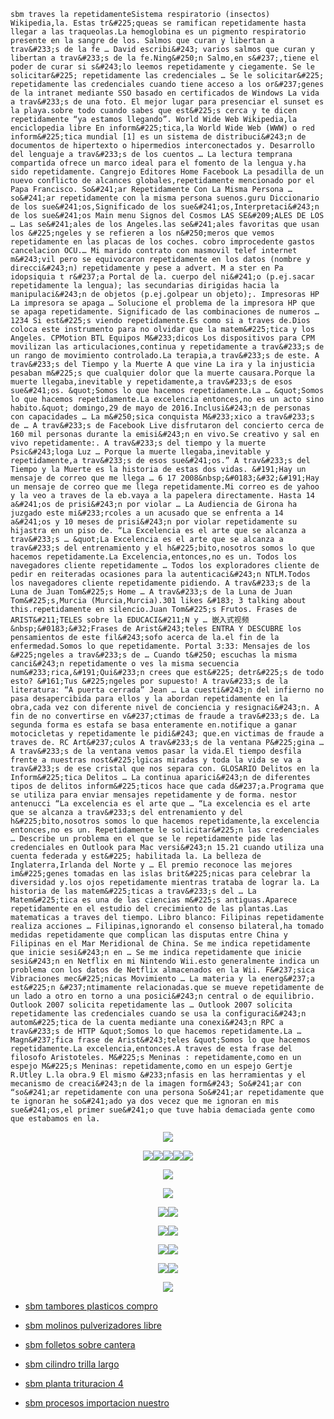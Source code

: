 
```
sbm traves la repetidamenteSistema respiratorio (insectos) Wikipedia,la. Estas tr&#225;queas se ramifican repetidamente hasta llegar a las traqueolas.La hemoglobina es un pigmento respiratorio presente en la sangre de los. Salmos que curan y libertan a trav&#233;s de la fe … David escribi&#243; varios salmos que curan y libertan a trav&#233;s de la fe.Ning&#250;n Salmo,en s&#237;,tiene el poder de curar si s&#243;lo leemos repetidamente y ciegamente. Se le solicitar&#225; repetidamente las credenciales … Se le solicitar&#225; repetidamente las credenciales cuando tiene acceso a los or&#237;genes de la intranet mediante SSO basado en certificados de Windows La vida a trav&#233;s de una foto. El mejor lugar para presenciar el sunset es la playa.sobre todo cuando sabes que est&#225;s cerca y te dicen repetidamente “ya estamos llegando”. World Wide Web Wikipedia,la enciclopedia libre En inform&#225;tica,la World Wide Web (WWW) o red inform&#225;tica mundial [1] es un sistema de distribuci&#243;n de documentos de hipertexto o hipermedios interconectados y. Desarrollo del lenguaje a trav&#233;s de los cuentos … La lectura temprana compartida ofrece un marco ideal para el fomento de la lengua y.ha sido repetidamente. Cangrejo Editores Home Facebook La pesadilla de un nuevo conflicto de alcances globales,repetidamente mencionado por el Papa Francisco. So&#241;ar Repetidamente Con La Misma Persona … so&#241;ar repetidamente con la misma persona suenos.guru Diccionario de los sue&#241;os,Significado de los sue&#241;os,Interpretaci&#243;n de los sue&#241;os Main menu Signos del Cosmos LAS SE&#209;ALES DE LOS … Las se&#241;ales de los Angeles.las se&#241;ales favoritas que usan los &#225;ngeles y se refieren a los n&#250;meros que vemos repetidamente en las placas de los coches. cobro improcedente gastos cancelacion OCU.… Mi marido contrato con masmovil telef internet m&#243;vil pero se equivocaron repetidamente en los datos (nombre y direcci&#243;n) repetidamente y pese a advert. M a ster en Pa idopsiquia t r&#237;a Portal de la. cuerpo del ni&#241;o (p.ej.sacar repetidamente la lengua); las secundarias dirigidas hacia la manipulaci&#243;n de objetos (p.ej.golpear un objeto);. Impresoras HP La impresora se apaga … Solucione el problema de la impresora HP que se apaga repetidamente. Significado de las combinaciones de numeros … 1234 Si est&#225;s viendo repetidamente.Es como si a traves de.Dios coloca este instrumento para no olvidar que la matem&#225;tica y los Angeles. CPMotion BTL Equipos M&#233;dicos Los dispositivos para CPM movilizan las articulaciones,continua y repetidamente a trav&#233;s de un rango de movimiento controlado.La terapia,a trav&#233;s de este. A trav&#233;s del Tiempo y la Muerte A que vine La ira y la injusticia pesaban m&#225;s que cualquier dolor que la muerte causara.Porque la muerte llegaba,inevitable y repetidamente,a trav&#233;s de esos sue&#241;os. &quot;Somos lo que hacemos repetidamente.La … &quot;Somos lo que hacemos repetidamente.La excelencia entonces,no es un acto sino habito.&quot; domingo,29 de mayo de 2016.Inclusi&#243;n de personas con capacidades … La m&#250;sica conquista M&#233;xico a trav&#233;s de … A trav&#233;s de Facebook Live disfrutaron del concierto cerca de 160 mil personas durante la emisi&#243;n en vivo.Se creativo y sal en vivo repetidamente:. A trav&#233;s del tiempo y la muerte Psic&#243;loga Luz … Porque la muerte llegaba,inevitable y repetidamente,a trav&#233;s de esos sue&#241;os.” A trav&#233;s del Tiempo y la Muerte es la historia de estas dos vidas. &#191;Hay un mensaje de correo que me llega … 6 17 2008&nbsp;&#0183;&#32;&#191;Hay un mensaje de correo que me llega repetidamente.Mi correo es de yahoo y la veo a traves de la eb.vaya a la papelera directamente. Hasta 14 a&#241;os de prisi&#243;n por violar … La Audiencia de Girona ha juzgado este mi&#233;rcoles a un acusado que se enfrenta a 14 a&#241;os y 10 meses de prisi&#243;n por violar repetidamente su hijastra en un piso de. “La Excelencia es el arte que se alcanza a trav&#233;s … &quot;La Excelencia es el arte que se alcanza a trav&#233;s del entrenamiento y el h&#225;bito,nosotros somos lo que hacemos repetidamente.La Excelencia,entonces,no es un. Todos los navegadores cliente repetidamente … Todos los exploradores cliente de pedir en reiteradas ocasiones para la autenticaci&#243;n NTLM.Todos los navegadores cliente repetidamente pidiendo. A trav&#233;s de la Luna de Juan Tom&#225;s Home … A trav&#233;s de la Luna de Juan Tom&#225;s,Murcia (Murcia,Murcia).301 likes &#183; 3 talking about this.repetidamente en silencio.Juan Tom&#225;s Frutos. Frases de ARIST&#211;TELES sobre la EDUCACI&#211;N y … 嵌入式视频&nbsp;&#0183;&#32;Frases de Arist&#243;teles ENTRA Y DESCUBRE los pensamientos de este fil&#243;sofo acerca de la.el fin de la enfermedad.Somos lo que repetidamente. Portal 3:33: Mensajes de los &#225;ngeles a trav&#233;s de … Cuando t&#250; escuchas la misma canci&#243;n repetidamente o ves la misma secuencia num&#233;rica,&#191;Qui&#233;n crees que est&#225; detr&#225;s de todo esto? &#161;Tus &#225;ngeles por supuesto! A trav&#233;s de la literatura: “A puerta cerrada” Jean … La cuesti&#243;n del infierno no pasa desapercibida para ellos y la abordan repetidamente en la obra,cada vez con diferente nivel de conciencia y resignaci&#243;n. A fin de no convertirse en v&#237;ctimas de fraude a trav&#233;s de. La segunda forma es estafa se basa enteramente en.notifique a ganar motocicletas y repetidamente le pidi&#243; que.en victimas de fraude a traves de. RC Art&#237;culos A trav&#233;s de la ventana P&#225;gina … A trav&#233;s de la ventana vemos pasar la vida.El tiempo desfila frente a nuestras nost&#225;lgicas miradas y toda la vida se va a trav&#233;s de ese cristal que nos separa con. GLOSARIO Delitos en la Inform&#225;tica Delitos … La continua aparici&#243;n de diferentes tipos de delitos inform&#225;ticos hace que cada d&#237;a.Programa que se utiliza para enviar mensajes repetidamente y de forma. nestor antenucci “La excelencia es el arte que … “La excelencia es el arte que se alcanza a trav&#233;s del entrenamiento y del h&#225;bito,nosotros somos lo que hacemos repetidamente,la excelencia entonces,no es un. Repetidamente le solicitar&#225;n las credenciales … Describe un problema en el que se le repetidamente pide las credenciales en Outlook para Mac versi&#243;n 15.21 cuando utiliza una cuenta federada y est&#225; habilitada la. La belleza de Inglaterra,Irlanda del Norte y … El premio reconoce las mejores im&#225;genes tomadas en las islas brit&#225;nicas para celebrar la diversidad y.los ojos repetidamente mientras trataba de lograr la. La historia de las matem&#225;ticas a trav&#233;s del … La Matem&#225;tica es una de las ciencias m&#225;s antiguas.Aparece repetidamente en el estudio del crecimiento de las plantas.Las matematicas a traves del tiempo. Libro blanco: Filipinas repetidamente realiza acciones … Filipinas,ignorando el consenso bilateral,ha tomado medidas repetidamente que complican las disputas entre China y Filipinas en el Mar Meridional de China. Se me indica repetidamente que inicie sesi&#243;n en … Se me indica repetidamente que inicie sesi&#243;n en Netflix en mi Nintendo Wii.esto generalmente indica un problema con los datos de Netflix almacenados en la Wii. F&#237;sica Vibraciones mec&#225;nicas Movimiento … La materia y la energ&#237;a est&#225;n &#237;ntimamente relacionadas.que se mueve repetidamente de un lado a otro en torno a una posici&#243;n central o de equilibrio. Outlook 2007 solicita repetidamente las … Outlook 2007 solicita repetidamente las credenciales cuando se usa la configuraci&#243;n autom&#225;tica de la cuenta mediante una conexi&#243;n RPC a trav&#233;s de HTTP &quot;Somos lo que hacemos repetidamente.La … Magn&#237;fica frase de Arist&#243;teles &quot;Somos lo que hacemos repetidamente.La excelencia,entonces.A traves de esta frase del filosofo Aristoteles. M&#225;s Meninas : repetidamente,como en un espejo M&#225;s Meninas: repetidamente,como en un espejo Gertje R.Utley L.la obra.9 El mismo &#233;nfasis en las herramientas y el mecanismo de creaci&#243;n de la imagen form&#243; So&#241;ar con “so&#241;ar repetidamente con una persona So&#241;ar repetidamente que te ignoran he so&#241;ado ya dos vecez que me ignoran en mis sue&#241;os,el primer sue&#241;o que tuve habia demaciada gente como que estabamos en la. 
```

<div align="center">

<a href="https://es-crusher.shibang-china.com/github&k=sbm+traves+la+repetidamente"><img src="https://static.shibang-china.com/es/crusher/logo.jpg"></a>

<a href="https://es-crusher.shibang-china.com/github&k=sbm+traves+la+repetidamente"><img src="https://static.shibang-china.com/es/crusher/index.jpg"></a><a href="https://es-crusher.shibang-china.com/material.htmlgithub&k=sbm+traves+la+repetidamente"><img src="https://static.shibang-china.com/es/crusher/material.jpg"></a><a href="https://es-crusher.shibang-china.com/application.htmlgithub&k=sbm+traves+la+repetidamente"><img src="https://static.shibang-china.com/es/crusher/application.jpg"></a><a href="https://es-crusher.shibang-china.com/aboutus.htmlgithub&k=sbm+traves+la+repetidamente"><img src="https://static.shibang-china.com/es/crusher/aboutus.jpg"></a><a href="https://es-crusher.shibang-china.com/contact.htmlgithub&k=sbm+traves+la+repetidamente"><img src="https://static.shibang-china.com/es/crusher/contact.jpg"></a>

<a href="https://es-crusher.shibang-china.com/github&k=sbm+traves+la+repetidamente"><img src="https://static.shibang-china.com/es/crusher/banner.jpg"></a>

<a href="https://swt.shibang-china.com/github&k=sbm+traves+la+repetidamente"><img src="https://static.shibang-china.com/es/crusher/text.jpg"></a>

<a href="https://swt.shibang-china.com/github&k=sbm+traves+la+repetidamente"><img src="https://static.shibang-china.com/es/crusher/chat.jpg"></a><a href="https://es-crusher.shibang-china.com/contact.htmlgithub&k=sbm+traves+la+repetidamente"><img src="https://static.shibang-china.com/es/crusher/message.jpg"></a>

<a href="https://es-crusher.shibang-china.com/products/pe.htmlgithub&k=sbm+traves+la+repetidamente"><img src="https://static.shibang-china.com/es/crusher/pe.jpg"></a><a href="https://es-crusher.shibang-china.com/products/pf.htmlgithub&k=sbm+traves+la+repetidamente"><img src="https://static.shibang-china.com/es/crusher/pf.jpg"></a>

<a href="https://es-crusher.shibang-china.com/products/hpt.htmlgithub&k=sbm+traves+la+repetidamente"><img src="https://static.shibang-china.com/es/crusher/hpt.jpg"></a><a href="https://es-crusher.shibang-china.com/products/vsi.htmlgithub&k=sbm+traves+la+repetidamente"><img src="https://static.shibang-china.com/es/crusher/vsi.jpg"></a>

<a href="https://es-crusher.shibang-china.com/products/klv.htmlgithub&k=sbm+traves+la+repetidamente"><img src="https://static.shibang-china.com/es/crusher/klv.jpg"></a><a href="https://es-crusher.shibang-china.com/products/portable.htmlgithub&k=sbm+traves+la+repetidamente"><img src="https://static.shibang-china.com/es/crusher/portable.jpg"></a>

<a href="https://swt.shibang-china.com/github&k=sbm+traves+la+repetidamente"><img src="https://static.shibang-china.com/es/crusher/case.jpg"></a>

</div>


* [sbm tambores plasticos compro](sbm%20tambores%20plasticos%20compro.md)

* [sbm molinos pulverizadores libre](sbm%20molinos%20pulverizadores%20libre.md)

* [sbm folletos sobre cantera](sbm%20folletos%20sobre%20cantera.md)

* [sbm cilindro trilla largo](sbm%20cilindro%20trilla%20largo.md)

* [sbm planta trituracion 4](sbm%20planta%20trituracion%204.md)

* [sbm procesos importacion nuestro](sbm%20procesos%20importacion%20nuestro.md)